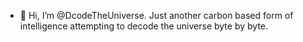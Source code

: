 - 👋 Hi, I’m @DcodeTheUniverse.
Just another carbon based form of intelligence attempting to decode the universe byte by byte.
